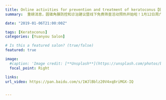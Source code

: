 ```yaml
---
title: Online activities for prevention and treatment of keratoconus【Edition 40】
summary:  重磅消息，圆锥角膜防控和诊治建议暨线下免费筛查活动预热开始啦！1月12日周六，特邀河北省眼科医院王萌萌主任线上义诊。

date: "2019-01-06T21:00:00Z"

tags: [Keratoconus]
categories: [Yuanyou Salon]

# Is this a featured salon? (true/false)
featured: true

image:
  #caption: 'Image credit: [**Unsplash**](https://unsplash.com/photos/bzdhc5b3Bxs)'
  focal_point: Right

links:
url_video: https://pan.baidu.com/s/1WJlBblz20V4xq8riMGX-IQ


---
```


